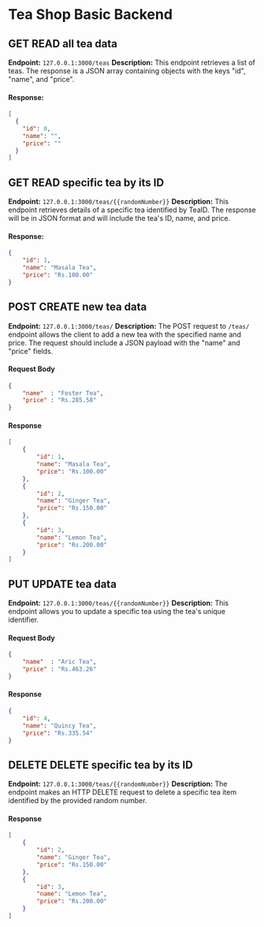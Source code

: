 # **Tea Shop Basic Backend**


## **GET** READ all tea data
**Endpoint:** `127.0.0.1:3000/teas`
**Description:** This endpoint retrieves a list of teas. The response is a JSON array containing objects with the keys "id", "name", and "price".
#### **Response:**
``` json
[
  {
    "id": 0,
    "name": "",
    "price": ""
  }
]
 ```


## **GET** READ specific tea by its ID
**Endpoint:** `127.0.0.1:3000/teas/{{randomNumber}}`
**Description:** This endpoint retrieves details of a specific tea identified by TeaID. The response will be in JSON format and will include the tea's ID, name, and price.
#### **Response:**
``` json
{
    "id": 1,
    "name": "Masala Tea",
    "price": "Rs.100.00"
}
 ```


## **POST** CREATE new tea data
**Endpoint:** `127.0.0.1:3000/teas/`
**Description:** The POST request to `/teas/` endpoint allows the client to add a new tea with the specified name and price. The request should include a JSON payload with the "name" and "price" fields.
#### **Request Body**
```json
{
    "name"  : "Foster Tea",
    "price" : "Rs.285.58"
}
```
#### **Response** 
``` json
[
    {
        "id": 1,
        "name": "Masala Tea",
        "price": "Rs.100.00"
    },
    {
        "id": 2,
        "name": "Ginger Tea",
        "price": "Rs.150.00"
    },
    {
        "id": 3,
        "name": "Lemon Tea",
        "price": "Rs.200.00"
    }
]
 ```


## **PUT** UPDATE tea data
**Endpoint:** `127.0.0.1:3000/teas/{{randomNumber}}`
**Description:** This endpoint allows you to update a specific tea using the tea's unique identifier.
#### **Request Body**
```json
{
    "name"  : "Aric Tea",
    "price" : "Rs.463.26"
}
```
#### **Response**
``` json
{
    "id": 4,
    "name": "Quincy Tea",
    "price": "Rs.335.54"
}
 ```


## **DELETE** DELETE specific tea by its ID
**Endpoint:** `127.0.0.1:3000/teas/{{randomNumber}}`
**Description:** The endpoint makes an HTTP DELETE request to delete a specific tea item identified by the provided random number.
#### **Response**
``` json
[
    {
        "id": 2,
        "name": "Ginger Tea",
        "price": "Rs.150.00"
    },
    {
        "id": 3,
        "name": "Lemon Tea",
        "price": "Rs.200.00"
    }
]
 ```
